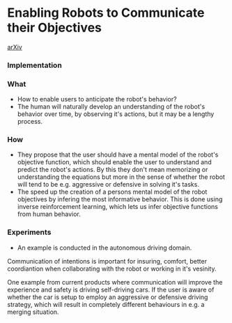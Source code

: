 # Enabling Robots to Communicate their Objectives
[arXiv](https://arxiv.org/abs/1702.03465)

### Implementation


### What
- How to enable users to anticipate the robot's behavior?
- The human will naturally develop an understanding of the robot's behavior over time, by observing it's actions, but it may be a lengthy process.

### How
- They propose that the user should have a mental model of the robot's objective function, which should enable the user to understand and predict the robot's actions. By this they don't mean memorizing or understanding the equations but more in the sense of whether the robot will tend to be e.g. aggressive or defensive in solving it's tasks.
- The speed up the creation of a persons mental model of the robot objectives by infering the most informative behavior. This is done using inverse reinforcement learning, which lets us infer objective functions from human behavior. 

### Experiments
- An example is conducted in the autonomous driving domain.


Communication of intentions is important for insuring, comfort, better coordiantion when collaborating with the robot or working in it's vesinity.

One example from current products where communication will improve the experience and safety is driving self-driving cars. If the user is aware of whether the car is setup to employ an aggressive or defensive driving strategy, which will result in completely different behaviours in e.g. a merging situation.
